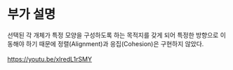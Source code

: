 부가 설명
==================
선택된 각 개체가 특정 모양을 구성하도록 하는 목적지를 갖게 되어 특정한 방향으로 이동해야 하기 때문에 정렬(Alignment)과 응집(Cohesion)은 구현하지 않았다.<br><br>
https://youtu.be/xlredL1rSMY
